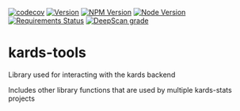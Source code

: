 [![codecov](https://codecov.io/gh/Kards-Stats/kards-tools/branch/main/graph/badge.svg?token=R1K3WAXVT0)](https://codecov.io/gh/Kards-Stats/kards-tools)
[![Version](https://img.shields.io/github/package-json/v/Kards-Stats/kards-tools?color=blue&label=Master%20Version)](https://github.com/Kards-Stats/kards-tools/blob/main/package.json)
[![NPM Version](https://img.shields.io/npm/v/@kards-stats/kards-tools?color=blue&label=NPM%20Version)](https://github.com/Kards-Stats/kards-tools/blob/main/package.json)
[![Node Version](https://img.shields.io/node/v/@kards-stats/kards-tools?label=Node%20Version)](https://github.com/Kards-Stats/kards-tools/blob/main/package.json)
[![Requirements Status](https://requires.io/github/Kards-Stats/kards-tools/requirements.svg?branch=main)](https://requires.io/github/Kards-Stats/kards-tools/requirements/?branch=main)
[![DeepScan grade](https://deepscan.io/api/teams/14943/projects/18070/branches/432262/badge/grade.svg)](https://deepscan.io/dashboard#view=project&tid=14943&pid=18070&bid=432262)

# kards-tools
Library used for interacting with the kards backend

Includes other library functions that are used by multiple kards-stats projects
